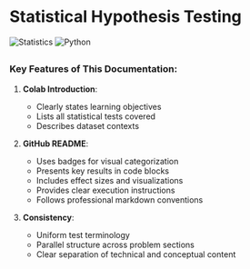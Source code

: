 # Statistical Hypothesis Testing

![Statistics](https://img.shields.io/badge/Type-Statistical_Analysis-blue)
![Python](https://img.shields.io/badge/Language-Python-green)

## 

### Key Features of This Documentation:

1. **Colab Introduction**:
   - Clearly states learning objectives
   - Lists all statistical tests covered
   - Describes dataset contexts

2. **GitHub README**:
   - Uses badges for visual categorization
   - Presents key results in code blocks
   - Includes effect sizes and visualizations
   - Provides clear execution instructions
   - Follows professional markdown conventions

3. **Consistency**:
   - Uniform test terminology
   - Parallel structure across problem sections
   - Clear separation of technical and conceptual content

